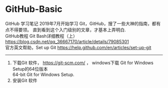 # GitHub-Basic
GitHub 学习笔记
2019年7月开始学习 Git，GitHub，搜了一些大神的指南，都有点不得要领。
直到看到这个入门级别的文章，才基本上弄明白.    
GitHub教程 Git Bash详细教程（上）  https://blog.csdn.net/qq_36667170/article/details/79085301  
官方英文帮助，Set up Git  https://help.github.com/en/articles/set-up-git     

---------------------------------------------------------------------------------------------

1. 下载Git 软件，  https://git-scm.com/ ， windows下载  Git for Windows Setup的64位版本  
    64-bit Git for Windows Setup.    
2. 安装Git 软件
